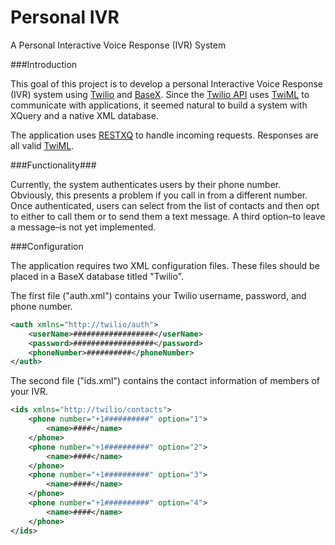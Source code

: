 Personal IVR
============

A Personal Interactive Voice Response (IVR) System

###Introduction

This goal of this project is to develop a personal Interactive Voice Response (IVR) system using [Twilio](https://www.twilio.com/) and [BaseX](http://basex.org/). Since the [Twilio API](https://www.twilio.com/docs/api) uses [TwiML](https://www.twilio.com/docs/api/twiml) to communicate with applications, it seemed natural to build a system with XQuery and a native XML database.

The application uses [RESTXQ](http://exquery.github.io/exquery/exquery-restxq-specification/restxq-1.0-specification.html) to handle incoming requests. Responses are all valid [TwiML](https://www.twilio.com/docs/api/twiml). 

###Functionality###

Currently, the system authenticates users by their phone number. Obviously, this presents a problem if you call in from a different number. Once authenticated, users can select from the list of contacts and then opt to either to call them or to send them a text message. A third option–to leave a message–is not yet implemented.

###Configuration

The application requires two XML configuration files. These files should be placed in a BaseX database titled "Twilio". 

The first file ("auth.xml") contains your Twilio username, password, and phone number.

```xml
<auth xmlns="http://twilio/auth">
    <userName>##################</userName>
    <password>##################</password>
    <phoneNumber>##########</phoneNumber>
</auth>
```

The second file ("ids.xml") contains the contact information of members of your IVR.

```xml
<ids xmlns="http://twilio/contacts">
    <phone number="+1##########" option="1">
        <name>####</name>
    </phone>
    <phone number="+1##########" option="2">
        <name>####</name>
    </phone>
    <phone number="+1##########" option="3">
        <name>####</name>
    </phone>
    <phone number="+1##########" option="4">
        <name>####</name>
    </phone>
</ids>
```


